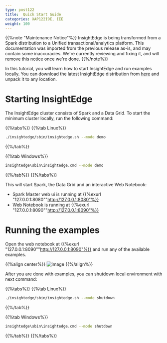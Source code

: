 ```yaml
---
type: post122
title:  Quick Start Guide
categories: XAP122I9E, IEE
weight: 100
---
```


{{%note "Maintenance Notice"%}}
InsightEdge is being transformed from a Spark distribution to a Unified transactional/analytics platform. This documentation was imported from the previous release as-is, and may contain some inaccuracies. We're currently reviewing and fixing it, and will remove this notice once we're done.
{{%/note%}}

In this tutorial, you will learn how to start InsightEdge and run examples locally. You can download the latest InsightEdge distribution from [here](http://insightedge.io/#download) and unpack it to any location.


# Starting InsightEdge

The InsightEdge cluster consists of Spark and a Data Grid. To start the minimum cluster locally, run the following command:

{{%tabs%}}
{{%tab Linux%}}
```bash
./insightedge/sbin/insightedge.sh --mode demo
```
{{%/tab%}}

{{%tab Windows%}}
```bash
insightedge\sbin\insightedge.cmd --mode demo
```
{{%/tab%}}
{{%/tabs%}}


This will start Spark, the Data Grid and an interactive Web Notebook:

* Spark Master web ui is running at {{%exurl "127.0.0.1:8080""http://127.0.0.1:8080"%}}
* Web Notebook is running at {{%exurl "127.0.0.1:8090""http://127.0.0.1:8090"%}}

# Running the examples

Open the web notebook at {{%exurl "127.0.0.1:8090""http://127.0.0.1:8090"%}} and run any of the available examples.

{{%align center%}}
![image](/attachment_files/Zeppelin_examples_100.png)
{{%/align%}}

After you are done with examples, you can shutdown local environment with next command:

{{%tabs%}}
{{%tab Linux%}}
```bash
./insightedge/sbin/insightedge.sh --mode shutdown
```
{{%/tab%}}

{{%tab Windows%}}
```bash
insightedge\sbin\insightedge.cmd --mode shutdown
```
{{%/tab%}}
{{%/tabs%}}
